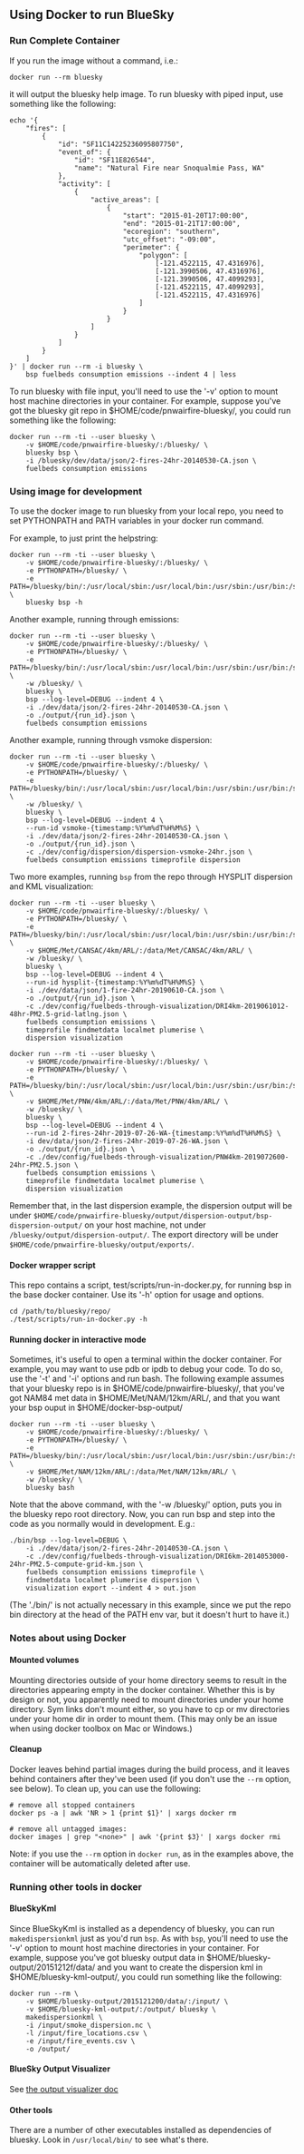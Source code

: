 ## Using Docker to run BlueSky


### Run Complete Container

If you run the image without a command, i.e.:

    docker run --rm bluesky

it will output the bluesky help image.  To run bluesky with piped input,
use something like the following:

    echo '{
        "fires": [
            {
                "id": "SF11C14225236095807750",
                "event_of": {
                    "id": "SF11E826544",
                    "name": "Natural Fire near Snoqualmie Pass, WA"
                },
                "activity": [
                    {
                        "active_areas": [
                            {
                                "start": "2015-01-20T17:00:00",
                                "end": "2015-01-21T17:00:00",
                                "ecoregion": "southern",
                                "utc_offset": "-09:00",
                                "perimeter": {
                                    "polygon": [
                                        [-121.4522115, 47.4316976],
                                        [-121.3990506, 47.4316976],
                                        [-121.3990506, 47.4099293],
                                        [-121.4522115, 47.4099293],
                                        [-121.4522115, 47.4316976]
                                    ]
                                }
                            }
                        ]
                    }
                ]
            }
        ]
    }' | docker run --rm -i bluesky \
        bsp fuelbeds consumption emissions --indent 4 | less

To run bluesky with file input, you'll need to use the '-v' option to
mount host machine directories in your container.  For example, suppose
you've got the bluesky git repo in $HOME/code/pnwairfire-bluesky/, you
could run something like the following:

    docker run --rm -ti --user bluesky \
        -v $HOME/code/pnwairfire-bluesky/:/bluesky/ \
        bluesky bsp \
        -i /bluesky/dev/data/json/2-fires-24hr-20140530-CA.json \
        fuelbeds consumption emissions

### Using image for development

To use the docker image to run bluesky from your local repo, you need to
set PYTHONPATH and PATH variables in your docker run command.

For example, to just print the helpstring:

    docker run --rm -ti --user bluesky \
        -v $HOME/code/pnwairfire-bluesky/:/bluesky/ \
        -e PYTHONPATH=/bluesky/ \
        -e PATH=/bluesky/bin/:/usr/local/sbin:/usr/local/bin:/usr/sbin:/usr/bin:/sbin:/bin \
        bluesky bsp -h

Another example, running through emissions:

    docker run --rm -ti --user bluesky \
        -v $HOME/code/pnwairfire-bluesky/:/bluesky/ \
        -e PYTHONPATH=/bluesky/ \
        -e PATH=/bluesky/bin/:/usr/local/sbin:/usr/local/bin:/usr/sbin:/usr/bin:/sbin:/bin \
        -w /bluesky/ \
        bluesky \
        bsp --log-level=DEBUG --indent 4 \
        -i ./dev/data/json/2-fires-24hr-20140530-CA.json \
        -o ./output/{run_id}.json \
        fuelbeds consumption emissions


Another example, running through vsmoke dispersion:

    docker run --rm -ti --user bluesky \
        -v $HOME/code/pnwairfire-bluesky/:/bluesky/ \
        -e PYTHONPATH=/bluesky/ \
        -e PATH=/bluesky/bin/:/usr/local/sbin:/usr/local/bin:/usr/sbin:/usr/bin:/sbin:/bin \
        -w /bluesky/ \
        bluesky \
        bsp --log-level=DEBUG --indent 4 \
        --run-id vsmoke-{timestamp:%Y%m%dT%H%M%S} \
        -i ./dev/data/json/2-fires-24hr-20140530-CA.json \
        -o ./output/{run_id}.json \
        -c ./dev/config/dispersion/dispersion-vsmoke-24hr.json \
        fuelbeds consumption emissions timeprofile dispersion


Two more examples, running `bsp` from the repo through HYSPLIT dispersion
and KML visualization:

    docker run --rm -ti --user bluesky \
        -v $HOME/code/pnwairfire-bluesky/:/bluesky/ \
        -e PYTHONPATH=/bluesky/ \
        -e PATH=/bluesky/bin/:/usr/local/sbin:/usr/local/bin:/usr/sbin:/usr/bin:/sbin:/bin \
        -v $HOME/Met/CANSAC/4km/ARL/:/data/Met/CANSAC/4km/ARL/ \
        -w /bluesky/ \
        bluesky \
        bsp --log-level=DEBUG --indent 4 \
        --run-id hysplit-{timestamp:%Y%m%dT%H%M%S} \
        -i ./dev/data/json/1-fire-24hr-20190610-CA.json \
        -o ./output/{run_id}.json \
        -c ./dev/config/fuelbeds-through-visualization/DRI4km-2019061012-48hr-PM2.5-grid-latlng.json \
        fuelbeds consumption emissions \
        timeprofile findmetdata localmet plumerise \
        dispersion visualization

    docker run --rm -ti --user bluesky \
        -v $HOME/code/pnwairfire-bluesky/:/bluesky/ \
        -e PYTHONPATH=/bluesky/ \
        -e PATH=/bluesky/bin/:/usr/local/sbin:/usr/local/bin:/usr/sbin:/usr/bin:/sbin:/bin \
        -v $HOME/Met/PNW/4km/ARL/:/data/Met/PNW/4km/ARL/ \
        -w /bluesky/ \
        bluesky \
        bsp --log-level=DEBUG --indent 4 \
        --run-id 2-fires-24hr-2019-07-26-WA-{timestamp:%Y%m%dT%H%M%S} \
        -i dev/data/json/2-fires-24hr-2019-07-26-WA.json \
        -o ./output/{run_id}.json \
        -c ./dev/config/fuelbeds-through-visualization/PNW4km-2019072600-24hr-PM2.5.json \
        fuelbeds consumption emissions \
        timeprofile findmetdata localmet plumerise \
        dispersion visualization


Remember that, in the last dispersion example, the dispersion output
will be under `$HOME/code/pnwairfire-bluesky/output/dispersion-output/bsp-dispersion-output/`
on your host machine, not under `/bluesky/output/dispersion-output/`.
The export directory will be under
`$HOME/code/pnwairfire-bluesky/output/exports/`.

#### Docker wrapper script

This repo contains a script, test/scripts/run-in-docker.py, for running bsp in
the base docker container.  Use its '-h' option for usage and options.

    cd /path/to/bluesky/repo/
    ./test/scripts/run-in-docker.py -h

#### Running docker in interactive mode

Sometimes, it's useful to open a terminal within the docker container. For
example, you may want to use pdb or ipdb to debug your code.  To do so,
use the '-t' and '-i' options and run bash. The following example assumes
that your bluesky repo is in $HOME/code/pnwairfire-bluesky/, that you've got
NAM84 met data in $HOME/Met/NAM/12km/ARL/, and that you want your bsp ouput in
$HOME/docker-bsp-output/


    docker run --rm -ti --user bluesky \
        -v $HOME/code/pnwairfire-bluesky/:/bluesky/ \
        -e PYTHONPATH=/bluesky/ \
        -e PATH=/bluesky/bin/:/usr/local/sbin:/usr/local/bin:/usr/sbin:/usr/bin:/sbin:/bin \
        -v $HOME/Met/NAM/12km/ARL/:/data/Met/NAM/12km/ARL/ \
        -w /bluesky/ \
        bluesky bash

Note that the above command, with the '-w /bluesky/' option, puts
you in the bluesky repo root directory. Now, you can run bsp and step into
the code as you normally would in development. E.g.:

    ./bin/bsp --log-level=DEBUG \
        -i ./dev/data/json/2-fires-24hr-20140530-CA.json \
        -c ./dev/config/fuelbeds-through-visualization/DRI6km-2014053000-24hr-PM2.5-compute-grid-km.json \
        fuelbeds consumption emissions timeprofile \
        findmetdata localmet plumerise dispersion \
        visualization export --indent 4 > out.json

(The './bin/' is not actually necessary in this example, since we put the
repo bin directory at the head of the PATH env var, but it doesn't hurt to
have it.)

### Notes about using Docker

#### Mounted volumes

Mounting directories outside of your home
directory seems to result in the directories appearing empty in the
docker container. Whether this is by design or not, you apparently need to
mount directories under your home directory.  Sym links don't mount either, so
you have to cp or mv directories under your home dir in order to mount them.
(This may only be an issue when using docker toolbox on Mac or Windows.)

#### Cleanup

Docker leaves behind partial images during the build process, and it
leaves behind containers after they've been used (if you don't use the
`--rm` option, see below).  To clean up, you can use the following:

    # remove all stopped containers
    docker ps -a | awk 'NR > 1 {print $1}' | xargs docker rm

    # remove all untagged images:
    docker images | grep "<none>" | awk '{print $3}' | xargs docker rmi

Note: if you use the ```--rm``` option in ```docker run```, as in the
examples above, the container will be automatically deleted after use.

### Running other tools in docker

#### BlueSkyKml

Since BlueSkyKml is installed as a dependency of bluesky, you can run
```makedispersionkml``` just as you'd run ```bsp```. As with ```bsp```,
you'll need to use the '-v' option to mount host machine
directories in your container.  For example, suppose you've got bluesky
output data in $HOME/bluesky-output/20151212f/data/ and you want to create
the dispersion kml in $HOME/bluesky-kml-output/, you could run something
like the following:

    docker run --rm \
        -v $HOME/bluesky-output/2015121200/data/:/input/ \
        -v $HOME/bluesky-kml-output/:/output/ bluesky \
        makedispersionkml \
        -i /input/smoke_dispersion.nc \
        -l /input/fire_locations.csv \
        -e /input/fire_events.csv \
        -o /output/

#### BlueSky Output Visualizer

See [the output visualizer doc](docs/output-visualizer.md)

#### Other tools

There are a number of other executables installed as dependencies of bluesky.
Look in ```/usr/local/bin/``` to see what's there.
